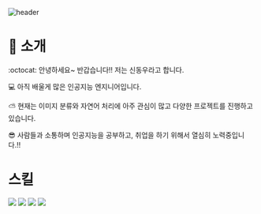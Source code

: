![header](https://capsule-render.vercel.app/api?type=waving&text=DONG%20WOO%20SHIN!&fontColor=00000)


# 🌳 소개

 :octocat: 안녕하세요~ 반갑습니다!! 저는 신동우라고 합니다. 


💻 아직 배울게 많은 인공지능 엔지니어입니다.

⛅ 현재는 이미지 분류와 자연어 처리에 아주 관심이 많고 다양한 프로젝트를 진행하고 있습니다.

😎 사람들과 소통하며 인공지능을 공부하고, 취업을 하기 위해서 열심히 노력중입니다.!!

# 스킬

<p>
  <img src="https://img.shields.io/badge/python-3776AB?style=flat-square&logo=Python&logoColor=white"/>
   <img src="https://img.shields.io/badge/TensorFlow-FF6F00?style=flat-square&logo=TensorFlow&logoColor=white"/>
   <img src="https://img.shields.io/badge/Google Colab-F9AB00?style=flat-square&logo=Google Colab&logoColor=white"/>
  <img src="https://img.shields.io/badge/Jupyter-F37626?style=flat-square&logo=Jupyter&logoColor=white"/>
</p>
